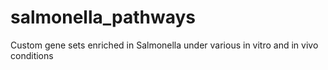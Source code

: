 # salmonella_pathways
Custom gene sets enriched in Salmonella under various in vitro and in vivo conditions
